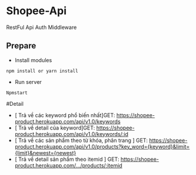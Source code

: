 # Shopee-Api
RestFul Api
Auth
Middleware

## Prepare

- Install modules
```
npm install or yarn install
```
- Run server
```
Npmstart
```
#Detail
- [ Trả về các keyword phổ biến nhất]GET: https://shopee-product.herokuapp.com/api/v1.0/keywords
- [ Trả về detail của keyword]GET: https://shopee-product.herokuapp.com/api/v1.0/keywords/:id
- [ Trả về các sản phẩm theo từ khóa, phân trang ] GET: https://shopee-product.herokuapp.com/api/v1.0/products?key_word={keyword}&limit={limit}&newest={newest}
- [ Trả về detail sản phẩm theo itemid ] GET: https://shopee-product.herokuapp.com/.../products/:itemid
